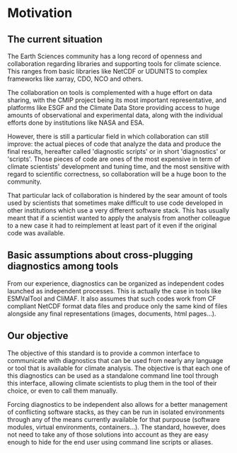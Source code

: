 # Motivation

## The current situation

The Earth Sciences community has a long record of openness and collaboration regarding libraries and supporting tools for climate science. This ranges from basic libraries like NetCDF or UDUNITS to complex frameworks like xarray, CDO, NCO and others.

The collaboration on tools is complemented with a huge effort on data sharing, with the CMIP project being its most important representative, and platforms like ESGF and the Climate Data Store providing access to huge amounts of observational and experimental data, along with the individual efforts done by institutions like NASA and ESA.

However, there is still a particular field in which collaboration can still improve: the actual pieces of code that analyze the data and produce the final results, hereafter called 'diagnostic scripts' or in short 'diagnostics' or 'scripts'. Those pieces of code are ones of the most expensive in term of climate scientists' development and tuning time, and the most sensitive with regard to scientific correctness, so collaboration will be a huge boon to the community.

That particular lack of collaboration is hindered by the sear amount of tools used by scientists that sometimes make difficult to use code developed in other institutions which use a very different software stack. This has usually meant that if a scientist wanted to apply the analysis from another colleague to a new case it had to reimplement at least part of it even if the original code was available.

## Basic assumptions about cross-plugging diagnostics among tools

From our experience, diagnostics can be organized as independent codes launched as independent processes. This is actually the case in tools like ESMValTool and CliMAF. It also assumes that such codes work from CF compliant NetCDF format data files and produce only the same kind of files alongside any final representations (images, documents, html pages...).

## Our objective

The objective of this standard is to provide a common interface to communicate with diagnostics
that can be used from nearly any language or tool that is available for climate analysis. The objective is that
each one of this diagnostics can be used as a standalone command line tool through this interface, allowing climate
scientists to plug them in the tool of their choice, or even to call them manually.

Forcing diagnostics to be independent also allows for a better management of conflicting software stacks,
as they can be run in isolated environments through any of the means currently available for that purpouse
(software modules, virtual environments, containers...). The standard, however, does not need to take any
of those solutions into account as they are easy enough to hide for the end user using command line scripts or aliases.
